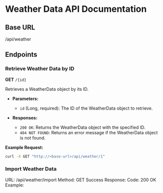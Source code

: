 # Weather Data API Documentation

## Base URL
/api/weather


## Endpoints

### Retrieve Weather Data by ID

**GET** `/{id}`

Retrieves a WeatherData object by its ID.

- **Parameters:**
  - `id` (Long, required): The ID of the WeatherData object to retrieve.

- **Responses:**
  - `200 OK`: Returns the WeatherData object with the specified ID.
  - `404 NOT FOUND`: Returns an error message if the WeatherData object is not found.

**Example Request:**
```bash
curl -X GET "http://<base-url>/api/weather/1"
```

### Import Weather Data

URL: /api/weather/import
Method: GET
Success Response:
Code: 200 OK
Example:
